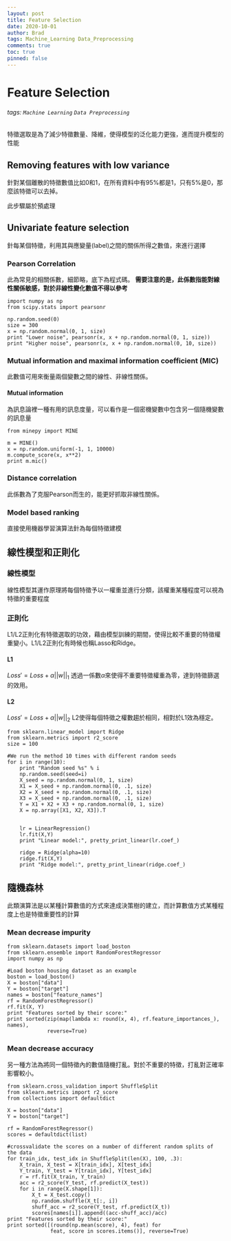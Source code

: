```yaml
---
layout: post
title: Feature Selection
date: 2020-10-01
author: Brad
tags: Machine_Learning Data_Preprocessing
comments: true
toc: true
pinned: false
---
```




# Feature Selection
###### tags: `Machine Learning` `Data Preprocessing`

特徵選取是為了減少特徵數量、降維，使得模型的泛化能力更強，進而提升模型的性能

<!-- more -->

## Removing features with low variance
針對某個離散的特徵數值比如0和1，在所有資料中有95%都是1，只有5%是0，那麼該特徵可以去掉。

此步驟屬於預處理

## Univariate feature selection
針每某個特徵，利用其與應變量(label)之間的關係所得之數值，來進行選擇

### Pearson Correlation
此為常見的相關係數，細節略，底下為程式碼。
**需要注意的是，此係數指能對線性關係敏感，對於非線性變化數值不得以參考**

```python=
import numpy as np
from scipy.stats import pearsonr

np.random.seed(0)
size = 300
x = np.random.normal(0, 1, size)
print "Lower noise", pearsonr(x, x + np.random.normal(0, 1, size))
print "Higher noise", pearsonr(x, x + np.random.normal(0, 10, size))
```

### Mutual information and maximal information coefficient (MIC)
此數值可用來衡量兩個變數之間的線性、非線性關係。

#### Mutual information
為訊息論裡一種有用的訊息度量，可以看作是一個密機變數中包含另一個隨機變數的訊息量

```python=
from minepy import MINE

m = MINE()
x = np.random.uniform(-1, 1, 10000)
m.compute_score(x, x**2)
print m.mic()
```

### Distance correlation
此係數為了克服Pearson而生的，能更好抓取非線性關係。

### Model based ranking
直接使用機器學習演算法針為每個特徵建模

## 線性模型和正則化

### 線性模型
線性模型其運作原理將每個特徵予以一權重並進行分類，該權重某種程度可以視為特徵的重要程度

### 正則化
L1/L2正則化有特徵選取的功效，藉由模型訓練的期間，使得比較不重要的特徵權重變小。L1/L2正則化有時候也稱Lasso和Ridge。

#### L1
$Loss'=Loss+\alpha ||w||_1$
透過一係數$\alpha$來使得不重要特徵權重為零，達到特徵篩選的效用。

#### L2
$Loss'=Loss+\alpha ||w||_2$
L2使得每個特徵之權數趨於相同，相對於L1效為穩定。
```python=
from sklearn.linear_model import Ridge
from sklearn.metrics import r2_score
size = 100

#We run the method 10 times with different random seeds
for i in range(10):
    print "Random seed %s" % i
    np.random.seed(seed=i)
    X_seed = np.random.normal(0, 1, size)
    X1 = X_seed + np.random.normal(0, .1, size)
    X2 = X_seed + np.random.normal(0, .1, size)
    X3 = X_seed + np.random.normal(0, .1, size)
    Y = X1 + X2 + X3 + np.random.normal(0, 1, size)
    X = np.array([X1, X2, X3]).T


    lr = LinearRegression()
    lr.fit(X,Y)
    print "Linear model:", pretty_print_linear(lr.coef_)

    ridge = Ridge(alpha=10)
    ridge.fit(X,Y)
    print "Ridge model:", pretty_print_linear(ridge.coef_)
```

## 隨機森林
此類演算法是以某種計算數值的方式來達成決策樹的建立，而計算數值方式某種程度上也是特徵重要性的計算

### Mean decrease impurity
```python=
from sklearn.datasets import load_boston
from sklearn.ensemble import RandomForestRegressor
import numpy as np

#Load boston housing dataset as an example
boston = load_boston()
X = boston["data"]
Y = boston["target"]
names = boston["feature_names"]
rf = RandomForestRegressor()
rf.fit(X, Y)
print "Features sorted by their score:"
print sorted(zip(map(lambda x: round(x, 4), rf.feature_importances_), names), 
             reverse=True)
```

### Mean decrease accuracy
另一種方法為將同一個特徵內的數值隨機打亂。對於不重要的特徵，打亂對正確率影響較小。
```python=
from sklearn.cross_validation import ShuffleSplit
from sklearn.metrics import r2_score
from collections import defaultdict

X = boston["data"]
Y = boston["target"]

rf = RandomForestRegressor()
scores = defaultdict(list)

#crossvalidate the scores on a number of different random splits of the data
for train_idx, test_idx in ShuffleSplit(len(X), 100, .3):
    X_train, X_test = X[train_idx], X[test_idx]
    Y_train, Y_test = Y[train_idx], Y[test_idx]
    r = rf.fit(X_train, Y_train)
    acc = r2_score(Y_test, rf.predict(X_test))
    for i in range(X.shape[1]):
        X_t = X_test.copy()
        np.random.shuffle(X_t[:, i])
        shuff_acc = r2_score(Y_test, rf.predict(X_t))
        scores[names[i]].append((acc-shuff_acc)/acc)
print "Features sorted by their score:"
print sorted([(round(np.mean(score), 4), feat) for
              feat, score in scores.items()], reverse=True)
```
